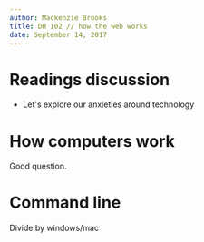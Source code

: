 ```yaml
---
author: Mackenzie Brooks
title: DH 102 // how the web works
date: September 14, 2017
---
```


# Readings discussion
* Let's explore our anxieties around technology

# How computers work 
Good question. 

# Command line 
Divide by windows/mac 
